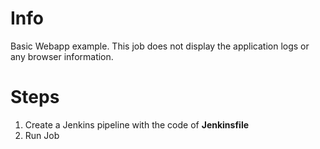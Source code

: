Info
=====

Basic Webapp example. This job does not display the application logs or any browser information.

Steps
=====

1. Create a Jenkins pipeline with the code of **Jenkinsfile**
2. Run Job

